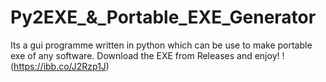 # Py2EXE_&_Portable_EXE_Generator
Its a gui programme written in python which can be use to make portable exe of any software.
Download the EXE from Releases and enjoy!
!(https://ibb.co/J2Rzp1J)
